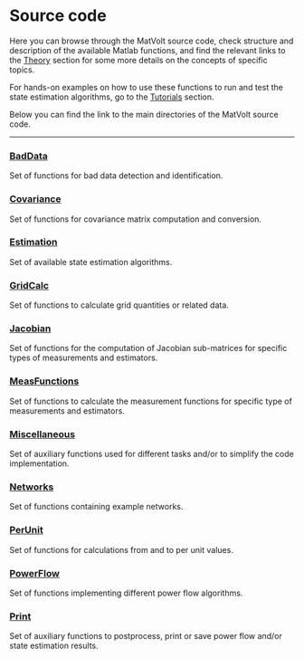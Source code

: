 # Source code

Here you can browse through the MatVolt source code, check structure and description of the available Matlab functions, and find the relevant links to the [Theory](../Theory/Index.md) section for some more details on the concepts of specific topics. 

For hands-on examples on how to use these functions to run and test the state estimation algorithms, go to the [Tutorials](../Tutorials/Summary.md) section. 

Below you can find the link to the main directories of the MatVolt source code. 

----------------

### [BadData](/BadData.md)
Set of functions for bad data detection and identification.

### [Covariance](/Covariance.md)
Set of functions for covariance matrix computation and conversion.

### [Estimation](/Estimation.md)
Set of available state estimation algorithms.

### [GridCalc](/GridCalc.md)
Set of functions to calculate grid quantities or related data.

### [Jacobian](/Jacobian.md)
Set of functions for the computation of Jacobian sub-matrices for specific types of measurements and estimators. 

### [MeasFunctions](/MeasFunctions.md)
Set of functions to calculate the measurement functions for specific type of measurements and estimators.

### [Miscellaneous](/Miscellaneous.md)
Set of auxiliary functions used for different tasks and/or to simplify the code implementation.

### [Networks](/Networks.md)
Set of functions containing example networks. 

### [PerUnit](/PerUnit.md)
Set of functions for calculations from and to per unit values.

### [PowerFlow](/PowerFlow.md)
Set of functions implementing different power flow algorithms.

### [Print](/Print.md)
Set of auxiliary functions to postprocess, print or save power flow and/or state estimation results. 